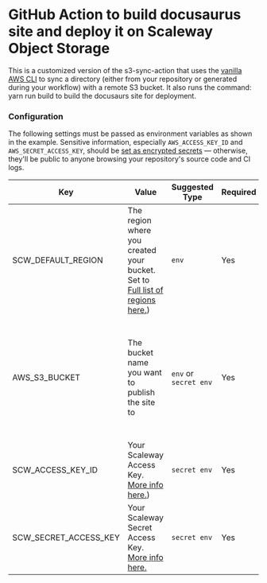 # GitHub Action to build docusaurus site and deploy it on Scaleway Object Storage

This is a customized version of the s3-sync-action that uses the [vanilla AWS CLI](https://docs.aws.amazon.com/cli/index.html) to sync a directory (either from your repository or generated during your workflow) with a remote S3 bucket. It also runs the command: yarn run build to build the docusaurs site for deployment.

### Configuration

The following settings must be passed as environment variables as shown in the example. Sensitive information, especially `AWS_ACCESS_KEY_ID` and `AWS_SECRET_ACCESS_KEY`, should be [set as encrypted secrets](https://help.github.com/en/articles/virtual-environments-for-github-actions#creating-and-using-secrets-encrypted-variables) — otherwise, they'll be public to anyone browsing your repository's source code and CI logs.

| Key                   | Value                                                                                                                                                                                               | Suggested Type        | Required | Notes                                                                    |
| --------------------- | --------------------------------------------------------------------------------------------------------------------------------------------------------------------------------------------------- | --------------------- | -------- | ------------------------------------------------------------------------ |
| SCW_DEFAULT_REGION    | The region where you created your bucket. Set to [Full list of regions here.](https://www.scaleway.com/en/docs/storage/object/concepts/#region-and-endpoint)) | `env`                 | Yes      |                                                                          |
| AWS_S3_BUCKET         | The bucket name you want to publish the site to                                                                                                                                                     | `env` or `secret env` | Yes      | This does not have to be in the secrets but it makes it easier to manage |
| SCW_ACCESS_KEY_ID     | Your Scaleway Access Key. [More info here.](https://www.scaleway.com/en/docs/identity-and-access-management/iam/api-cli/using-api-key-object-storage))                                                                                 | `secret env`          | Yes      |                                                                          |
| SCW_SECRET_ACCESS_KEY | Your Scaleway Secret Access Key. [More info here.](https://www.scaleway.com/en/docs/identity-and-access-management/iam/api-cli/using-api-key-object-storage)                                                                          | `secret env`          | Yes      |                                                                          |
